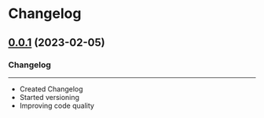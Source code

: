 # Changelog

## [0.0.1](https://gitlab.com/cmcglownjr/playlistbuilder/-/releases/0.0.1) (2023-02-05)

### Changelog
****
- Created Changelog
- Started versioning
- Improving code quality
